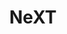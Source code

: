 ---
title: NeXT
layout: collection
permalink: /next/
collection: next
entries_layout: grid
classes: wide
excerpt: "This post should display a **header with a solid background color**, if the theme supports it."
header:
  overlay_color: "#333"
---